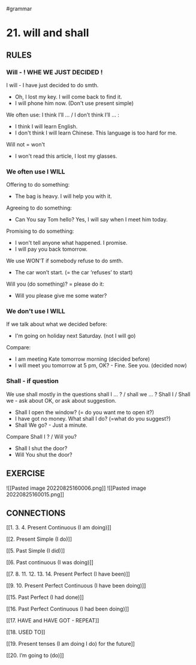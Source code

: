 #grammar 
# 21. will and shall
## RULES
### Will  - ! WHE WE JUST DECIDED !
I will - I have just decided to do smth.
- Oh, I lost my key. I will come back to find it.
- I will phone him now. (Don't use present simple)

We often use: I think I’ll ... / I don’t think I’ll ... :
- I think I will learn English.
- I don't think I will learn Chinese. This language is too hard for me.

Will not = won't 
- I won't read this article, I lost my glasses.

### We often use I WILL
Offering to do something:
- The bag is heavy.  I will help you with it.

Agreeing to do something:
- Can You say Tom hello? Yes, I will say when I meet him today. 

Promising to do something:
- I won't tell anyone what happened. I promise.
- I will pay you back tomorrow.

We use  WON'T if somebody refuse to do smth.
- The car won’t start. (= the car ‘refuses’ to start)

Will you (do something)? = please do it:
- Will you please give me some water? 

### We don't use I WILL
If we talk about what we decided before:
- I'm going on holiday next Saturday. (not I will go)

Compare:
- I am meeting Kate tomorrow morning (decided before)
- I will meet you tomorrow at 5 pm, OK? - Fine. See you. (decided now)

### Shall - if question
We use shall mostly in the questions shall I ... ? / shall we ... ?
Shall I / Shall we - ask about OK, or ask about suggestion. 
- Shall I open the window? (= do you want me to open it?)
- I have got no money. What shall I do? (=what do you suggest?)
- Shall We go? - Just a minute.

Compare Shall I ? / Will you?
- Shall I shut the door?
- Will You shut the door? 



## EXERCISE
![[Pasted image 20220825160006.png]]
![[Pasted image 20220825160015.png]]


## CONNECTIONS
[[1. 3. 4. Present Continuous (I am doing)]]


[[2. Present Simple (I do)]]


[[5. Past Simple (I did)]]


[[6. Past continuous (I was doing)]]


[[7. 8. 11. 12. 13. 14. Present Perfect (I have been)]]


[[9. 10. Present Perfect Continuous (I have been doing)]]


[[15. Past Perfect (I had done)]]


[[16. Past Perfect Continuous (I had been doing)]]


[[17. HAVE and HAVE GOT - REPEAT]]


[[18. USED TO]]


[[19. Present tenses (I am doing  I do) for the future]]


[[20. I’m going to (do)]]
